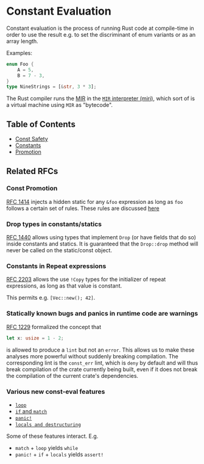 # Constant Evaluation

Constant evaluation is the process of running Rust code at compile-time
in order to use the result e.g. to set the discriminant of enum variants
or as an array length.

Examples:

```rust
enum Foo {
    A = 5,
    B = 7 - 3,
}
type NineStrings = [&str, 3 * 3];
```

The Rust compiler runs the [MIR](https://rust-lang-nursery.github.io/rustc-guide/mir/index.html)
in the [`MIR` interpreter (miri)](https://rust-lang-nursery.github.io/rustc-guide/const-eval.html),
which sort of is a virtual machine using `MIR` as "bytecode".

## Table of Contents

* [Const Safety](const_safety.md)
* [Constants](const.md)
* [Promotion](promotion.md)

## Related RFCs

### Const Promotion

[RFC 1414](https://github.com/rust-lang/rfcs/pull/1414) injects a hidden static for any
`&foo` expression as long as `foo` follows a certain set of rules.
These rules are discussed [here](promotion.md)

### Drop types in constants/statics

[RFC 1440](https://github.com/rust-lang/rfcs/pull/1440) allows using types that implement
`Drop` (or have fields that do so) inside constants and statics. It is guaranteed that the
`Drop::drop` method will never be called on the static/const object.

### Constants in Repeat expressions

[RFC 2203](https://github.com/rust-lang/rfcs/pull/2203) allows the use `!Copy` types for the
initializer of repeat expressions, as long as that value is constant.

This permits e.g. `[Vec::new(); 42]`.

### Statically known bugs and panics in runtime code are warnings

[RFC 1229](https://github.com/rust-lang/rfcs/pull/1229) formalized the concept that

```rust
let x: usize = 1 - 2;
```

is allowed to produce a `lint` but not an `error`. This allows us to make these analyses
more powerful without suddenly breaking compilation. The corresponding lint is the `const_err`
lint, which is `deny` by default and will thus break compilation of the crate currently being built,
even if it does not break the compilation of the current crate's dependencies.

### Various new const-eval features

* [`loop`](https://github.com/rust-lang/rfcs/pull/2344)
* [`if` and `match`](https://github.com/rust-lang/rfcs/pull/2342)
* [`panic!`](https://github.com/rust-lang/rfcs/pull/2345)
* [`locals and destructuring`](https://github.com/rust-lang/rfcs/pull/2341)

Some of these features interact. E.g.

* `match` + `loop` yields `while`
* `panic!` + `if` + `locals` yields `assert!`
